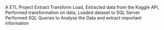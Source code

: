 A ETL Project Extract Transform Load, Extracted data from the Kaggle APi, Performed transformation on data, Loaded dataset to SQL Server 
Performed SQL Queries to Analyse the Data and extract important information
